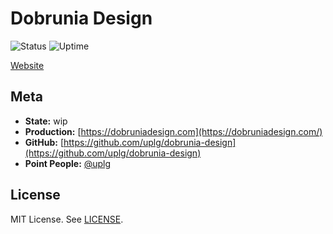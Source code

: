 # Dobrunia Design

![Status](https://status.uplg.xyz/api/badge/2/status)
![Uptime](https://status.uplg.xyz/api/badge/2/uptime)

[Website](https://dobruniadesign.com)

## Meta

- **State:** wip
- **Production:** [https://dobruniadesign.com](https://dobruniadesign.com/)
- **GitHub:** [https://github.com/uplg/dobrunia-design](https://github.com/uplg/dobrunia-design)
- **Point People:** [@uplg](https://github.com/uplg)

## License

MIT License. See [LICENSE](LICENSE).
